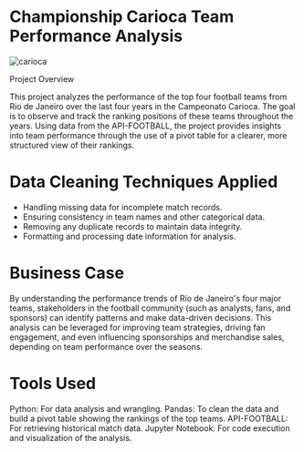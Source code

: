 # Championship Carioca Team Performance Analysis

![carioca](https://github.com/user-attachments/assets/9b36ce5c-40e4-4df7-8ad1-7b30f8b82f70)

Project Overview

This project analyzes the performance of the top four football teams from Rio de Janeiro over the last four years in the Campeonato Carioca. The goal is to observe and track the ranking positions of these teams throughout the years. Using data from the API-FOOTBALL, the project provides insights into team performance through the use of a pivot table for a clearer, more structured view of their rankings.

# Data Cleaning Techniques Applied

- Handling missing data for incomplete match records.
- Ensuring consistency in team names and other categorical data.
- Removing any duplicate records to maintain data integrity.
- Formatting and processing date information for analysis.

# Business Case

By understanding the performance trends of Rio de Janeiro's four major teams, stakeholders in the football community (such as analysts, fans, and sponsors) can identify patterns and make data-driven decisions. This analysis can be leveraged for improving team strategies, driving fan engagement, and even influencing sponsorships and merchandise sales, depending on team performance over the seasons.

# Tools Used

Python: For data analysis and wrangling.
Pandas: To clean the data and build a pivot table showing the rankings of the top teams.
API-FOOTBALL: For retrieving historical match data.
Jupyter Notebook: For code execution and visualization of the analysis.

